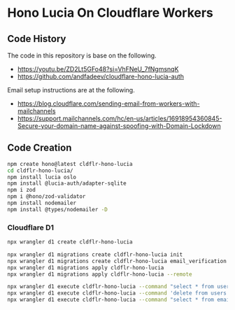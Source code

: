 # Hono Lucia On Cloudflare Workers

## Code History

The code in this repository is base on the following.

- https://youtu.be/ZD2Lt5GFo48?si=VhFNeU_7fNgmsnqK
- https://github.com/andfadeev/cloudflare-hono-lucia-auth

Email setup instructions are at the following.

- https://blog.cloudflare.com/sending-email-from-workers-with-mailchannels
- https://support.mailchannels.com/hc/en-us/articles/16918954360845-Secure-your-domain-name-against-spoofing-with-Domain-Lockdown

## Code Creation

```bash
npm create hono@latest cldflr-hono-lucia
cd cldflr-hono-lucia/
npm install lucia oslo
npm install @lucia-auth/adapter-sqlite
npm i zod
npm i @hono/zod-validator
npm install nodemailer
npm install @types/nodemailer -D
```

### Cloudflare D1

```bash
npx wrangler d1 create cldflr-hono-lucia

npx wrangler d1 migrations create cldflr-hono-lucia init
npx wrangler d1 migrations create cldflr-hono-lucia email_verification
npx wrangler d1 migrations apply cldflr-hono-lucia
npx wrangler d1 migrations apply cldflr-hono-lucia --remote
```

```bash
npx wrangler d1 execute cldflr-hono-lucia --command "select * from users"
npx wrangler d1 execute cldflr-hono-lucia --command 'delete from users where email = "carlton.joseph@gmail.com"'
npx wrangler d1 execute cldflr-hono-lucia --command "select * from email_verification_codes"
```
